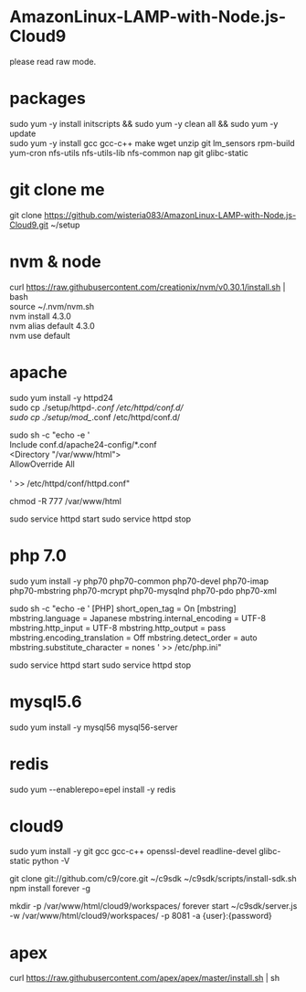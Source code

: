 # AmazonLinux-LAMP-with-Node.js-Cloud9

please read raw mode.

# packages
sudo yum -y install initscripts && sudo yum -y clean all && sudo yum -y update  
sudo yum -y install gcc gcc-c++ make wget unzip git lm_sensors rpm-build yum-cron nfs-utils nfs-utils-lib nfs-common nap git glibc-static  

# git clone me
git clone https://github.com/wisteria083/AmazonLinux-LAMP-with-Node.js-Cloud9.git ~/setup  

# nvm & node
curl https://raw.githubusercontent.com/creationix/nvm/v0.30.1/install.sh | bash  
source ~/.nvm/nvm.sh  
nvm install 4.3.0  
nvm alias default 4.3.0  
nvm use default  

# apache
sudo yum install -y httpd24  
sudo cp ./setup/httpd-*.conf /etc/httpd/conf.d/  
sudo cp ./setup/mod_*.conf /etc/httpd/conf.d/  

sudo sh -c "echo -e '  
Include conf.d/apache24-config/*.conf  
<Directory \"/var/www/html\">  
AllowOverride All  
</Directory>  
' >> /etc/httpd/conf/httpd.conf"  

chmod -R 777 /var/www/html

sudo service httpd start
sudo service httpd stop

# php 7.0

sudo yum install -y php70 php70-common php70-devel php70-imap php70-mbstring php70-mcrypt php70-mysqlnd php70-pdo php70-xml

sudo sh -c "echo -e '
[PHP]
short_open_tag = On
[mbstring]
mbstring.language = Japanese
mbstring.internal_encoding = UTF-8
mbstring.http_input = UTF-8
mbstring.http_output = pass
mbstring.encoding_translation = Off
mbstring.detect_order = auto
mbstring.substitute_character = nones
' >> /etc/php.ini"

sudo service httpd start
sudo service httpd stop

# mysql5.6
sudo yum install -y mysql56 mysql56-server

# redis
sudo yum --enablerepo=epel install -y redis

# cloud9
sudo yum install -y git gcc gcc-c++ openssl-devel readline-devel glibc-static
python -V

git clone git://github.com/c9/core.git ~/c9sdk
~/c9sdk/scripts/install-sdk.sh
npm install forever -g

mkdir -p /var/www/html/cloud9/workspaces/
forever start ~/c9sdk/server.js -w /var/www/html/cloud9/workspaces/ -p 8081 -a {user}:{password}

# apex
curl https://raw.githubusercontent.com/apex/apex/master/install.sh | sh


